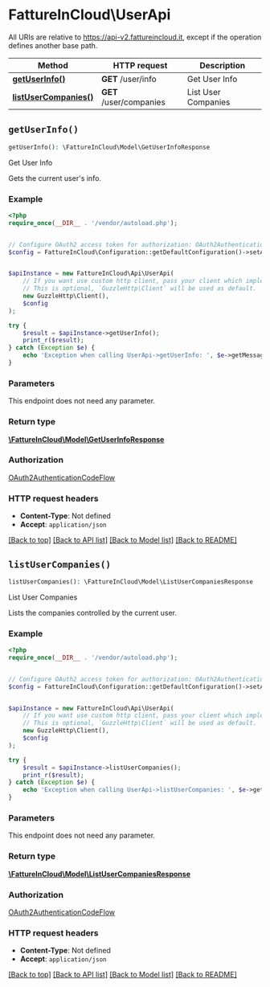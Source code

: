 # FattureInCloud\UserApi

All URIs are relative to https://api-v2.fattureincloud.it, except if the operation defines another base path.

| Method | HTTP request | Description |
| ------------- | ------------- | ------------- |
| [**getUserInfo()**](UserApi.md#getUserInfo) | **GET** /user/info | Get User Info |
| [**listUserCompanies()**](UserApi.md#listUserCompanies) | **GET** /user/companies | List User Companies |


## `getUserInfo()`

```php
getUserInfo(): \FattureInCloud\Model\GetUserInfoResponse
```

Get User Info

Gets the current user's info.

### Example

```php
<?php
require_once(__DIR__ . '/vendor/autoload.php');


// Configure OAuth2 access token for authorization: OAuth2AuthenticationCodeFlow
$config = FattureInCloud\Configuration::getDefaultConfiguration()->setAccessToken('YOUR_ACCESS_TOKEN');


$apiInstance = new FattureInCloud\Api\UserApi(
    // If you want use custom http client, pass your client which implements `GuzzleHttp\ClientInterface`.
    // This is optional, `GuzzleHttp\Client` will be used as default.
    new GuzzleHttp\Client(),
    $config
);

try {
    $result = $apiInstance->getUserInfo();
    print_r($result);
} catch (Exception $e) {
    echo 'Exception when calling UserApi->getUserInfo: ', $e->getMessage(), PHP_EOL;
}
```

### Parameters

This endpoint does not need any parameter.

### Return type

[**\FattureInCloud\Model\GetUserInfoResponse**](../Model/GetUserInfoResponse.md)

### Authorization

[OAuth2AuthenticationCodeFlow](../../README.md#OAuth2AuthenticationCodeFlow)

### HTTP request headers

- **Content-Type**: Not defined
- **Accept**: `application/json`

[[Back to top]](#) [[Back to API list]](../../README.md#endpoints)
[[Back to Model list]](../../README.md#models)
[[Back to README]](../../README.md)

## `listUserCompanies()`

```php
listUserCompanies(): \FattureInCloud\Model\ListUserCompaniesResponse
```

List User Companies

Lists the companies controlled by the current user.

### Example

```php
<?php
require_once(__DIR__ . '/vendor/autoload.php');


// Configure OAuth2 access token for authorization: OAuth2AuthenticationCodeFlow
$config = FattureInCloud\Configuration::getDefaultConfiguration()->setAccessToken('YOUR_ACCESS_TOKEN');


$apiInstance = new FattureInCloud\Api\UserApi(
    // If you want use custom http client, pass your client which implements `GuzzleHttp\ClientInterface`.
    // This is optional, `GuzzleHttp\Client` will be used as default.
    new GuzzleHttp\Client(),
    $config
);

try {
    $result = $apiInstance->listUserCompanies();
    print_r($result);
} catch (Exception $e) {
    echo 'Exception when calling UserApi->listUserCompanies: ', $e->getMessage(), PHP_EOL;
}
```

### Parameters

This endpoint does not need any parameter.

### Return type

[**\FattureInCloud\Model\ListUserCompaniesResponse**](../Model/ListUserCompaniesResponse.md)

### Authorization

[OAuth2AuthenticationCodeFlow](../../README.md#OAuth2AuthenticationCodeFlow)

### HTTP request headers

- **Content-Type**: Not defined
- **Accept**: `application/json`

[[Back to top]](#) [[Back to API list]](../../README.md#endpoints)
[[Back to Model list]](../../README.md#models)
[[Back to README]](../../README.md)

